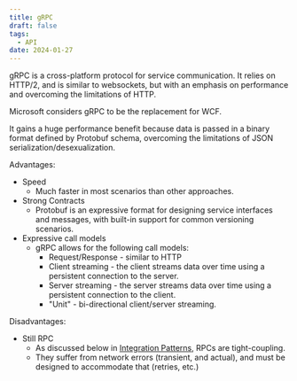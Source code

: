 ```yaml
---
title: gRPC
draft: false
tags:
  - API
date: 2024-01-27
---
```


gRPC is a cross-platform protocol for service communication. It relies on HTTP/2, and is similar to websockets, but with an emphasis on performance and overcoming the limitations of HTTP.

Microsoft considers gRPC to be the replacement for WCF.

It gains a huge performance benefit because data is passed in a binary format defined by Protobuf schema, overcoming the limitations of JSON serialization/desexualization.

Advantages:

- Speed
    - Much faster in most scenarios than other approaches.
- Strong Contracts
    - Protobuf is an expressive format for designing service interfaces and messages, with built-in support for common versioning scenarios.
- Expressive call models
    - gRPC allows for the following call models:
        - Request/Response - similar to HTTP
        - Client streaming - the client streams data over time using a persistent connection to the server.
        - Server streaming - the server streams data over time using a persistent connection to the client.
        - "Unit" - bi-directional client/server streaming.

Disadvantages:

- Still RPC
    - As discussed below in [Integration Patterns](#integration-patterns), RPCs are tight-coupling.
    - They suffer from network errors (transient, and actual), and must be designed to accommodate that (retries, etc.)
